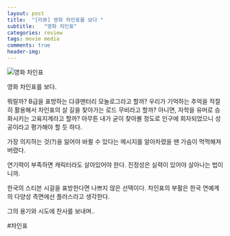 ```yaml
---
layout: post
title:  "[리뷰] 영화 차인표를 보다 "
subtitle:   "영화 차인표"
categories: review
tags: movie media
comments: true
header-img: 
---
```


![영화 차인표](https://youngsungson.github.io/assets/img/review/2021-review-cha.jpg)

영화 차인표를 보다.

뭐랄까? B급을 표방하는 댜큐멘터리 모놀로그라고 할까? 우리가 기억하는 추억을 적절히 활용해서 차인표의 살 길을 찾아가는 로드 무비라고 할까? 아니면, 자학을 유머로 승화시키는 고육지계라고 할까? 아무튼 내가 굳이 찾아볼 정도로 인구에 회자되었으니 성공이라고 평가해야 할 듯 하다.

가장 의지하는 것(?)을 잃어야 바뀔 수 있다는 메시지를 알아차렸을 땐 가슴이 먹먹해져 버렸다.

연기력이 부족하면 캐릭터라도 살아있어야 한다. 진정성은 실력이 있어야 살아나는 법이니까.

한국의 스티븐 시걸을 표방한다면 나쁘지 않은 선택이다. 차인표의 부활은 한국 연예계의 다양성 측면에선 플러스라고 생각한다.

그의 용기와 시도에 찬사를 보내며..

#차인표
